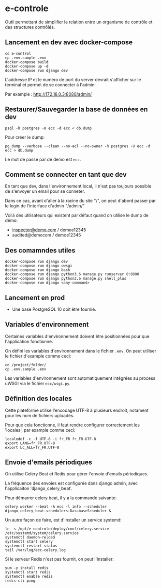 # e-controle
Outil permettant de simplifier la relation entre un organisme de contrôle et des structures contrôlés.

## Lancement en dev avec docker-compose

    cd e-control
    cp .env.sample .env
    docker-compose build
    docker-compose up -d
    docker-compose run django dev

L'addresse IP et le numéro de port du server devrait s'afficher sur le terminal et permet de
se connecter à l'admin:

Par example : http://172.18.0.3:8080/admin/


## Restaurer/Sauvegarder la base de données en dev

    psql -h postgres -U ecc -d ecc < db.dump

Pour créer le dump:

    pg_dump --verbose --clean --no-acl --no-owner -h postgres -U ecc -d ecc > db.dump

Le mot de passe par de demo est `ecc`.


## Comment se connecter en tant que dev

En tant que dev, dans l'environnement local, il n'est pas toujours possible de s'envoyer un email
pour se conneter.

Dans ce cas, avant d'aller à la racine du site "/", on peut d'abord passer par le login
de l'interface d'admin "/admin/"


Voilà des utilisateurs qui existent par défaut quand on utilise le dump de démo:

- inspector@demo.com / demoe12345
- audited@democom / demoe12345


## Des comamndes utiles

    docker-compose run django dev
    docker-compose run django uwsgi
    docker-compose run django bash
    docker-compose run django python3.6 manage.py runserver 0:8080
    docker-compose run django python3.6 manage.py shell_plus
    docker-compose run django <any-command>


## Lancement en prod

- Une base PostgreSQL 10 doit être fournie.

## Variables d'environnement

Certaines variables d'environnement doivent être positionnées pour que l'application fonctionne.

On défini les variables d'environnement dans le fichier `.env`.
On peut utiliser le fichier d'example comme ceci:

    cd /project/folder/
    cp .env.sample .env

Les variables d'environnement sont automatiquement intégrées au process uWSGI via le fichier `ecc/wsgi.py`.


## Définition des locales

Cette plateforme utilise l'encodage UTF-8 à plusieurs endroit, notament pour les nom de
fichiers uploadés.

Pour que cela fonctionne, il faut rendre configurer correctement les 'locales',
par example comme ceci:

    localedef -c -f UTF-8 -i fr_FR fr_FR.UTF-8
    export LANG=fr_FR.UTF-8
    export LC_ALL=fr_FR.UTF-8

## Envoie d'emails périodiques

On utilise Celery Beat et Redis pour gérer l'envoie d'emails périodiques.

La fréquence des envoies est configurée dans django admin, avec l'applicaiton 'django_celery_beat'.

Pour démarrer celery beat, il y a la commande suivante:


    celery worker --beat -A ecc -l info --scheduler django_celery_beat.schedulers:DatabaseScheduler &


Un autre façon de faire, est d'installer un service systemd:


    ln -s /opt/e-controle/deploy/conf/celery.service /etc/systemd/system/celery.service
    systemctl daemon-reload
    systemctl start celery
    systemctl restart status
    tail /var/log/ecc-celery.log


Si le serveur Redis n'est pas fournit, on peut l'installer:


    yum -y install redis
    systemctl start redis
    systemctl enable redis
    redis-cli ping
